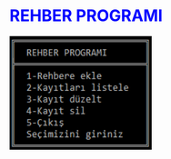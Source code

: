<h1 style="color:blue;">REHBER PROGRAMI</h1>

<img src="https://github.com/erdincdonmez/Python/blob/main/Python%20DERSTE%20YAPILAN%20ornekler/Vektorel/vektorel_python86_20231028/2_DOSYA%20ISLEMLERI/h07_ct4_REHBER/resim/rehberanamenu.PNG?raw=true" alt="alt text" width="250" height="200">

